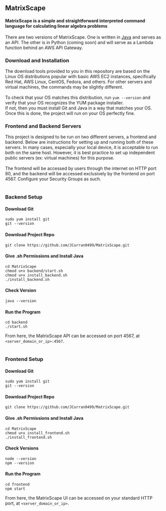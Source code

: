 ## MatrixScape
#### MatrixScape is a simple and straightforward interpreted command language for calculating linear algebra problems

There are two versions of MatrixScape. One is written in [Java](https://github.com/JCurran0499/MatrixScape/tree/master/backend/Java/MatrixScape) and serves as an API. The other is in Python (coming soon) and will serve as a Lambda function behind an AWS API Gateway.

### Download and Installation

The download tools provided to you in this repository are based on the Linux OS distributions popular with basic AWS EC2 instances, specifically Red Hat, AWS Linux, CentOS, Fedora, and others. For other servers and virtual machines, the commands may be slightly different. <br/> <br/>
To check that your OS matches this distribution, run `yum --version` and verify that your OS recognizes the YUM package installer. <br/>
If not, then you must install Git and Java in a way that matches your OS. Once this is done, the project will run on your OS perfectly fine. 

### Frontend and Backend Servers

This project is designed to be run on two different servers, a frontend and backend. Below are instructions for setting up and running both of these servers. In many cases, especially your local device, it is acceptable to run both on the same host. However, it is best practice to set up independent public servers (ex: virtual machines) for this purpose. <br/> <br/>
The frontend will be accessed by users through the internet on HTTP port 80, and the backend will be accessed exclusively by the frontend on port 4567. Configure your Security Groups as such.
<br/>
<br/>
### Backend Setup
#### Download Git
```
sudo yum install git
git --version
```

#### Download Project Repo
```
git clone https://github.com/JCurran0499/MatrixScape.git
```

#### Give .sh Permissions and Install Java
```
cd MatrixScape
chmod u+x backend/start.sh
chmod u+x install_backend.sh
./install_backend.sh
```

#### Check Version
```
java --version
```

#### Run the Program
```
cd backend
./start.sh
```

From here, the MatrixScape API can be accessed on port 4567, at `<server_domain_or_ip>:4567`.
<br/>
<br/>
### Frontend Setup
#### Download Git
```
sudo yum install git
git --version
```

#### Download Project Repo
```
git clone https://github.com/JCurran0499/MatrixScape.git
```

#### Give .sh Permissions and Install Java
```
cd MatrixScape
chmod u+x install_frontend.sh
./install_frontend.sh
```

#### Check Versions
```
node --version
npm --version
```

#### Run the Program
```
cd frontend
npm start
```

From here, the MatrixScape UI can be accessed on your standard HTTP port, at `<server_domain_or_ip>`.
